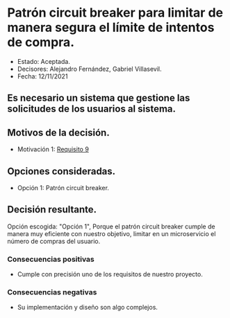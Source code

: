 # Patrón circuit breaker para limitar de manera segura el límite de intentos de compra.

* Estado: Aceptada.
* Decisores: Alejandro Fernández, Gabriel Villasevil.
* Fecha: 12/11/2021

## Es necesario un sistema que gestione las solicitudes de los usuarios al sistema.

## Motivos de la decisión.

* Motivación 1: [Requisito 9](https://github.com/santo2927/DAS-2021-22-/blob/master/Requisitos/R9%20Limite%20de%20intentos%20de%20compras.txt)

## Opciones consideradas.

* Opción 1: Patrón circuit breaker.

## Decisión resultante.

Opción escogida: "Opción 1", Porque el patrón circuit breaker cumple de manera muy eficiente con nuestro objetivo, limitar en un microservicio el número de compras del usuario.

### Consecuencias positivas

* Cumple con precisión uno de los requisitos de nuestro proyecto.

### Consecuencias negativas

* Su implementación y diseño son algo complejos.
